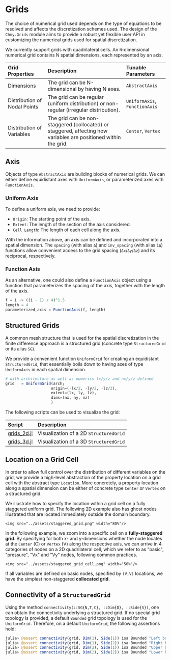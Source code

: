 # Grids

The choice of numerical grid used depends on the type of equations to be resolved and affects the discretization schemes used. The design of the `Chmy.Grids` module aims to provide a robust yet flexible user API in customizing the numerical grids used for spatial discretization.

We currently support grids with quadrilateral cells. An `N`-dimensional numerical grid contains N spatial dimensions, each represented by an axis.

| Grid Properties | Description |Tunable Parameters |
|:-------|:------------|:------------|
| Dimensions | The grid can be N-dimensional by having N axes. | `AbstractAxis` |
| Distribution of Nodal Points | The grid can be regular (uniform distribution) or non-regular (irregular distribution). | `UniformAxis`, `FunctionAxis` |
| Distribution of Variables | The grid can be non-staggered (collocated) or staggered, affecting how variables are positioned within the grid. | `Center`, `Vertex` |

## Axis

Objects of type `AbstractAxis` are building blocks of numerical grids. We can either define equidistant axes with `UniformAxis`, or parameterized axes with `FunctionAxis`.

### Uniform Axis

To define a uniform axis, we need to provide:

- `Origin`: The starting point of the axis.
- `Extent`: The length of the section of the axis considered.
- `Cell Length`: The length of each cell along the axis.

With the information above, an axis can be defined and incorporated into a spatial dimension. The `spacing` (with alias `Δ`) and `inv_spacing` (with alias `iΔ`) functions allow convenient access to the grid spacing (`Δx`/`Δy`/`Δz`) and its reciprocal, respectively.

### Function Axis

As an alternative, one could also define a `FunctionAxis` object using a function that parameterizes the spacing of the axis, together with the length of the axis.

```julia
f = i -> ((i - 1) / 4)^1.5
length = 4
parameterized_axis = FunctionAxis(f, length)
```

## Structured Grids

A common mesh structure that is used for the spatial discretization in the finite difference approach is a structured grid (concrete type `StructuredGrid` or its alias `SG`).

We provide a convenient function `UniformGrid` for creating an equidistant `StructuredGrid`, that essentially boils down to having axes of type `UniformAxis` in each spatial dimension.

```julia
# with architecture as well as numerics lx/y/z and nx/y/z defined
grid   = UniformGrid(arch; 
                    origin=(-lx/2, -ly/2, -lz/2), 
                    extent=(lx, ly, lz), 
                    dims=(nx, ny, nz)
                    )
```

The following scripts can be used to visualize the grid:

| Script | Description |
|:-------|:------------|
| [grids_2d.jl](https://github.com/PTsolvers/Chmy.jl/blob/main/examples/grids_2d.jl) | Visualization of a 2D `StructuredGrid` |
| [grids_3d.jl](https://github.com/PTsolvers/Chmy.jl/blob/main/examples/grids_3d.jl) | Visualization of a 3D `StructuredGrid` |

## Location on a Grid Cell

In order to allow full control over the distribution of different variables on the grid, we provide a high-level abstraction of the property location on a grid cell with the abstract type `Location`. More concretely, a property location along a spatial dimension can be either of concrete type `Center` or `Vertex` on a structured grid.

We illustrate how to specify the location within a grid cell on a fully staggered uniform grid. The following 2D example also has ghost nodes illustrated that are located immediately outside the domain boundary.

```@raw html
<img src="../assets/staggered_grid.png" width="80%"/>
```

In the following example, we zoom into a specific cell on a **fully-staggered grid**. By specifying for both x- and y-dimensions whether the node locates at the `Center` (C) or `Vertex` (V) along the respective axis, we can arrive in 4 categories of nodes on a 2D quadrilateral cell, which we refer to as "basic", "pressure", "Vx" and "Vy" nodes, following common practices.

```@raw html
<img src="../assets/staggered_grid_cell.png" width="50%"/>
```

If all variables are defined on basic nodes, specified by `(V,V)` locations, we have the simplest non-staggered **collocated grid**.


## Connectivity of a `StructuredGrid`

Using the method `connectivity(::SG{N,T,C}, ::Dim{D}, ::Side{S})`, one can obtain the connectivity underlying a structured grid. If no special grid topology is provided, a default `Bounded` grid topology is used for the `UniformGrid`. Therefore, on a default `UniformGrid`, the following assertions hold:

```julia
julia> @assert connectivity(grid, Dim(1), Side(1)) isa Bounded "Left boundary is bounded"
julia> @assert connectivity(grid, Dim(1), Side(2)) isa Bounded "Right boundary is bounded"
julia> @assert connectivity(grid, Dim(2), Side(1)) isa Bounded "Upper boundary is bounded"
julia> @assert connectivity(grid, Dim(2), Side(2)) isa Bounded "Lower boundary is bounded"
```